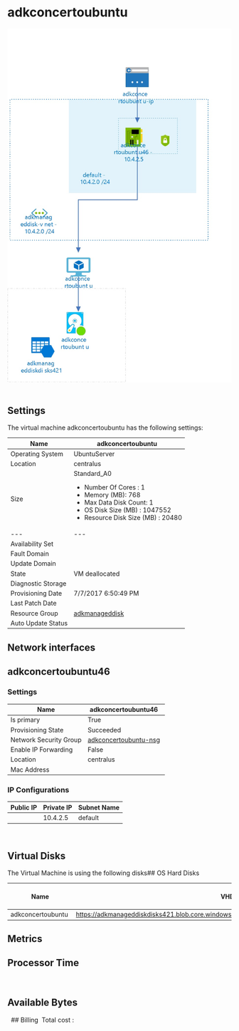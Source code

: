 # adkconcertoubuntu 
![alt text](/../assets/f521a7f1ecb64cdfaa07acac85d258dc.jpg) 
## Settings
The virtual machine adkconcertoubuntu has the following settings:

| Name | adkconcertoubuntu  |
| --- | --- |
| Operating System | UbuntuServer  |
| Location | centralus  |
| Size | Standard_A0 <passthrough><ul><li><span>Number</span><span> </span><span>Of</span><span> </span><span>Cores</span><span> :</span><span> </span>1</li><li><span>Memory</span><span> (</span><span>MB</span><span>): </span>768</li><li><span>Max</span><span> </span><span>Data</span><span> </span><span>Disk</span><span> </span><span>Count</span><span>: </span>1</li><li><span>OS Disk Size (MB</span><span>) :</span><span> </span>1047552</li><li><span>Resource Disk Size (MB</span><span>) :</span><span> </span>20480</li></ul></passthrough> |
| --- | --- |
| Availability Set |   |
| Fault Domain |   |
| Update Domain |   |
| State | VM deallocated  |
| Diagnostic Storage |   |
| Provisioning Date | 7/7/2017 6:50:49 PM  |
| Last Patch Date |   |
| Resource Group | [adkmanageddisk](adkmanageddisk--1773868682.md)  |
| Auto Update Status |   |


## Network interfaces

## adkconcertoubuntu46 

### Settings


| Name | adkconcertoubuntu46  |
| --- | --- |
| Is primary | True  |
| Provisioning State | Succeeded  |
| Network Security Group | [adkconcertoubuntu-nsg](adkconcertoubuntu-nsg--1922706467.md)  |
| Enable IP Forwarding | False  |
| Location | centralus  |
| Mac Address |   |


### IP Configurations


| Public IP | Private IP | Subnet Name |
| --- | --- | --- |
|   | 10.4.2.5  | default  |
 
## Virtual Disks
The Virtual Machine is using the following disks## OS Hard Disks


| Name | VHD Uri | Size (GB) | Is Managed Disk | Host Caching |
| --- | --- | --- | --- | --- |
| adkconcertoubuntu  | https://adkmanageddiskdisks421.blob.core.windows.net/vhds/adkconcertoubuntu20170707142303.vhd  |   | False  | ReadWrite  |
## Metrics

## Processor Time
 
## Available Bytes
  ## Billing
 Total cost : 
